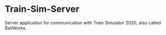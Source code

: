 # Train-Sim-Server
Server application for communication with Train Simulator 2020, also called RailWorks.
